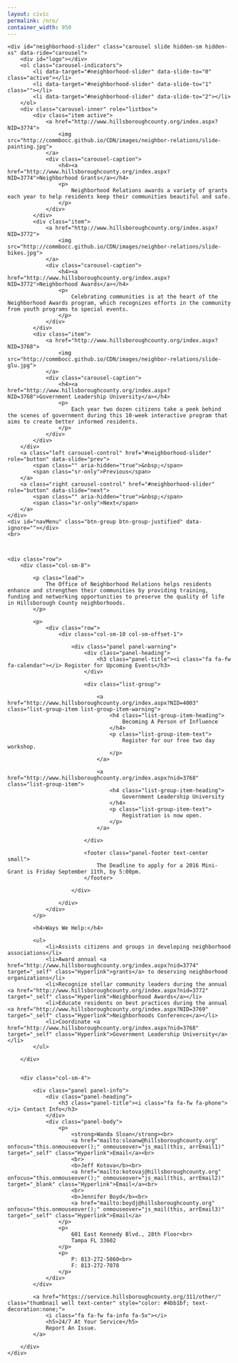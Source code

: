 ```yaml
---
layout: civic
permalink: /nro/
container_width: 950
---
```


<link rel="stylesheet" href="http://commbocc.github.io/CDN/css/3.3.5/civic.css">
<link rel="stylesheet" href="http://maxcdn.bootstrapcdn.com/font-awesome/4.4.0/css/font-awesome.min.css">
<script src="https://ajax.googleapis.com/ajax/libs/jquery/1.11.3/jquery.min.js"></script>
<script src="https://maxcdn.bootstrapcdn.com/bootstrap/3.3.5/js/bootstrap.min.js"></script>
<!--[if lt IE 9]>
<script src="http://commbocc.github.io/CDN/js/ie-column-fix.js"></script>
<script src="http://commbocc.github.io/CDN/js/jquery.xdomainrequest.min.js"></script>
<![endif]-->

<script src="http://commbocc.github.io/CDN/js/civic.js"></script>
<script src="http://commbocc.github.io/CDN/js/departments/nro.js"></script>

<link rel="stylesheet" type="text/css" href="http://commbocc.github.io/CDN/css/civic_reset.css">
<link rel="stylesheet" type="text/css" href="http://commbocc.github.io/CDN/css/civic.css">
<link rel="stylesheet" type="text/css" href="http://commbocc.github.io/CDN/css/departments/nro.css">

<div class="bs">


	<div id="neighborhood-slider" class="carousel slide hidden-sm hidden-xs" data-ride="carousel">
		<div id="logo"></div>
		<ol class="carousel-indicators">
			<li data-target="#neighborhood-slider" data-slide-to="0" class="active"></li>
			<li data-target="#neighborhood-slider" data-slide-to="1" class=""></li>
			<li data-target="#neighborhood-slider" data-slide-to="2"></li>
		</ol>
		<div class="carousel-inner" role="listbox">
			<div class="item active">
				<a href="http://www.hillsboroughcounty.org/index.aspx?NID=3774">
					<img src="http://commbocc.github.io/CDN/images/neighbor-relations/slide-painting.jpg">
				</a>
				<div class="carousel-caption">
					<h4><a href="http://www.hillsboroughcounty.org/index.aspx?NID=3774">Neighborhood Grants</a></h4>
					<p>
						Neighborhood Relations awards a variety of grants each year to help residents keep their communities beautiful and safe.
					</p>
				</div>
			</div>
			<div class="item">
				<a href="http://www.hillsboroughcounty.org/index.aspx?NID=3772">
					<img src="http://commbocc.github.io/CDN/images/neighbor-relations/slide-bikes.jpg">
				</a>
				<div class="carousel-caption">
					<h4><a href="http://www.hillsboroughcounty.org/index.aspx?NID=3772">Neighborhood Awards</a></h4>
					<p>
						Celebrating communities is at the heart of the Neighborhood Awards program, which recognizes efforts in the community from youth programs to special events.
					</p>
				</div>
			</div>
			<div class="item">
				<a href="http://www.hillsboroughcounty.org/index.aspx?NID=3768">
					<img src="http://commbocc.github.io/CDN/images/neighbor-relations/slide-glu.jpg">
				</a>
				<div class="carousel-caption">
					<h4><a href="http://www.hillsboroughcounty.org/index.aspx?NID=3768">Government Leadership University</a></h4>
					<p>
						Each year two dozen citizens take a peek behind the scenes of government during this 10-week interactive program that aims to create better informed residents.
					</p>
				</div>
			</div>
		</div>
		<a class="left carousel-control" href="#neighborhood-slider" role="button" data-slide="prev">
			<span class="" aria-hidden="true">&nbsp;</span>
			<span class="sr-only">Previous</span>
		</a>
		<a class="right carousel-control" href="#neighborhood-slider" role="button" data-slide="next">
			<span class="" aria-hidden="true">&nbsp;</span>
			<span class="sr-only">Next</span>
		</a>
	</div>
	<div id="navMenu" class="btn-group btn-group-justified" data-ignore=""></div>
	<br>



	<div class="row">
		<div class="col-sm-8">

			<p class="lead">
				The Office of Neighborhood Relations helps residents enhance and strengthen their communities by providing training, funding and networking opportunities to preserve the quality of life in Hillsborough County neighborhoods.
			</p>

			<p>
				<div class="row">
					<div class="col-sm-10 col-sm-offset-1">

						<div class="panel panel-warning">
							<div class="panel-heading">
								<h3 class="panel-title"><i class="fa fa-fw fa-calendar"></i> Register for Upcoming Events</h3>
							</div>

							<div class="list-group">

								<a href="http://www.hillsboroughcounty.org/index.aspx?NID=4003" class="list-group-item list-group-item-warning">
									<h4 class="list-group-item-heading">
										Becoming A Person of Influence
									</h4>
									<p class="list-group-item-text">
										Register for our free two day workshop.
									</p>
								</a>

								<a href="http://www.hillsboroughcounty.org/index.aspx?nid=3768" class="list-group-item">
									<h4 class="list-group-item-heading">
										Government Leadership University
									</h4>
									<p class="list-group-item-text">
										Registration is now open.
									</p>
								</a>

							</div>

							<footer class="panel-footer text-center small">
								The Deadline to apply for a 2016 Mini-Grant is Friday September 11th, by 5:00pm.
							</footer>

						</div>

					</div>
				</div>
			</p>

			<h4>Ways We Help:</h4>

			<ul>
				<li>Assists citizens and groups in developing neighborhood associations</li>
				<li>Award annual <a href="http://www.hillsboroughcounty.org/index.aspx?nid=3774" target="_self" class="Hyperlink">grants</a> to deserving neighborhood organizations</li>
				<li>Recognize stellar community leaders during the annual <a href="http://www.hillsboroughcounty.org/index.aspx?nid=3772" target="_self" class="Hyperlink">Neighborhood Awards</a></li>
				<li>Educate residents on best practices during the annual <a href="http://www.hillsboroughcounty.org/index.aspx?NID=3769" target="_self" class="Hyperlink">Neighborhoods Conference</a></li>
				<li>Coordinate <a href="http://www.hillsboroughcounty.org/index.aspx?nid=3768" target="_self" class="Hyperlink">Government Leadership University</a></li>
			</ul>

		</div>


		<div class="col-sm-4">

			<div class="panel panel-info">
				<div class="panel-heading">
					<h3 class="panel-title"><i class="fa fa-fw fa-phone"></i> Contact Info</h3>
				</div>
				<div class="panel-body">
					<p>
						<strong>Wanda Sloan</strong><br>
						<a href="mailto:sloanw@hillsboroughcounty.org" onfocus="this.onmouseover();" onmouseover="js_mail(this, arrEmail1)" target="_self" class="Hyperlink">Email</a><br>
						<br>
						<b>Jeff Kotova</b><br>
						<a href="mailto:kotovaj@hillsboroughcounty.org" onfocus="this.onmouseover();" onmouseover="js_mail(this, arrEmail2)" target="_blank" class="Hyperlink">Email</a><br>
						<br>
						<b>Jennifer Boyd</b><br>
						<a href="mailto:boydj@hillsboroughcounty.org" onfocus="this.onmouseover();" onmouseover="js_mail(this, arrEmail3)" target="_self" class="Hyperlink">Email</a>
					</p>
					<p>
						601 East Kennedy Blvd., 28th Floor<br>
						Tampa FL 33602
					</p>
					<p>
						P: 813-272-5860<br>
						F: 813-272-7078
					</p>
				</div>
			</div>

			<a href="https://service.hillsboroughcounty.org/311/other/" class="thumbnail well text-center" style="color: #4bb1bf; text-decoration:none;">
				<i class="fa fa-fw fa-info fa-5x"></i>
				<h5>24/7 At Your Service</h5>
				Report An Issue.
			</a>

		</div>
	</div>


</div>